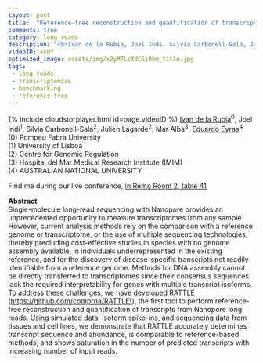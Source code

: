 ```yaml
---
layout: post
title:  "Reference-free reconstruction and quantification of transcriptomes from Nanopore long-read sequencing"
comments: true
category: long_reads
description: "<b>Ivan de la Rubia, Joel Indi, Silvia Carbonell-Sala, Julien Lagarde, Mar Alba, Eduardo Eyras</b><br/>Single-molecule long-read sequencing with Nanopore..."
videoID: asdf
optimized_image: assets/img/x2yM7LcXdCSi0bm_title.jpg
tags:
 - long reads
 - transcriptomics
 - benchmarking
 - reference-free
---
```

{% include cloudstorplayer.html id=page.videoID %}
[Ivan de la Rubia](https://github.com/comprna/RATTLE)<sup>0</sup>, Joel Indi<sup>1</sup>, Silvia Carbonell-Sala<sup>2</sup>, Julien Lagarde<sup>2</sup>, Mar Alba<sup>3</sup>, [<u>Eduardo Eyras</u>](https://github.com/comprna/RATTLE)<sup>4</sup><br/>
\(0\) Pompeu Fabra University<br/>
\(1\) University of Lisboa<br/>
\(2\) Centre for Genomic Regulation<br/>
\(3\) Hospital del Mar Medical Research Institute (IMIM)<br/>
\(4\) AUSTRALIAN NATIONAL UNIVERSITY

Find me during our live conference, [in Remo Room 2, table 41](https://remo.co)

<b>Abstract</b><br/>
Single-molecule long-read sequencing with Nanopore provides an unprecedented opportunity to measure transcriptomes from any sample. However, current analysis methods rely on the comparison with a reference genome or transcriptome, or the use of multiple sequencing technologies, thereby precluding cost-effective studies in species with no genome assembly available, in individuals underrepresented in the existing reference, and for the discovery of disease-specific transcripts not readily identifiable from a reference genome. Methods for DNA assembly cannot be directly transferred to transcriptomes since their consensus sequences lack the required interpretability for genes with multiple transcript isoforms. To address these challenges, we have developed RATTLE \(https://github.com/comprna/RATTLE\), the first tool to perform reference-free reconstruction and quantification of transcripts from Nanopore long reads. Using simulated data, isoform spike-ins, and sequencing data from tissues and cell lines, we demonstrate that RATTLE accurately determines transcript sequence and abundance, is comparable to reference-based methods, and shows saturation in the number of predicted transcripts with increasing number of input reads.

